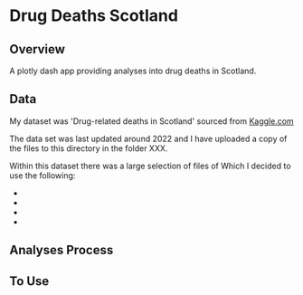 # Drug Deaths Scotland

## Overview 

A plotly dash app providing analyses into drug deaths in Scotland. 

## Data 

My dataset was 'Drug-related deaths in Scotland' sourced from [Kaggle.com](https://www.kaggle.com/datasets/craigchilvers/drugrelated-deaths-in-scotland)

The data set was last updated around 2022 and I have uploaded a copy of the files to this directory in the folder XXX. 

Within this dataset there was a large selection of files of Which I decided to use the following:

*
*
*
*

## Analyses Process

## To Use




